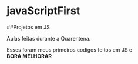 # javaScriptFirst
##Projetos em JS

Aulas feitas durante a Quarentena.

Esses foram meus primeiros codigos feitos em JS e 
<br>
<b>BORA MELHORAR</b>

